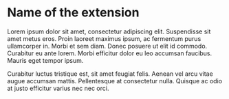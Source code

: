 # Name of the extension
 Lorem ipsum dolor sit amet, consectetur adipiscing elit. Suspendisse sit amet metus eros. Proin laoreet maximus ipsum, ac fermentum purus ullamcorper in. Morbi et sem diam. Donec posuere ut elit id commodo. Curabitur eu ante lorem. Morbi efficitur dolor eu leo accumsan faucibus. Mauris eget tempor ipsum.
 
 Curabitur luctus tristique est, sit amet feugiat felis. Aenean vel arcu vitae augue accumsan mattis. Pellentesque at consectetur nulla. Quisque ac odio at justo efficitur varius nec nec orci. 
